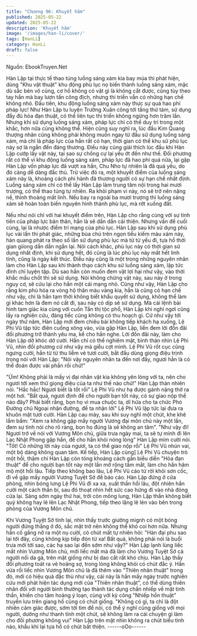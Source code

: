 ```yaml
---
title: "Chương 96: Khuyết hãm"
published: 2025-05-22
updated: 2025-05-22
description: 'Khuyết hãm'
image: '/images/han-li/cover/'
tags: [HanLi]
category: HanLi
draft: false
---
```


Nguồn: EbookTruyen.Net

Hàn Lập tại thực tế thao túng luồng sáng xám kia bay múa thì
phát hiện, dùng "Khu vật thuật" khu động phù lục nọ biến thành
luồng sáng xám, mặc dù sắc bén vô cùng, cơ hồ không có vật gì
là không cắt được, cũng tùy theo tay hắn mà bay lượn tấn công
địch, nhưng thi triển vẫn có những hạn chế không nhỏ.
Đầu tiên, khu động luồng sáng xám này thực sự quá hao phí
pháp lực!
Như Hàn Lập tu luyện Trường Xuân công tới tầng thứ tám, sử
dụng đầy đủ hỏa đạn thuật, có thể liên tục thi triển không ngừng
hơn trăm lần. Nhưng khi sử dụng luồng sáng xám, pháp lực chỉ
có thể duy trì trong một khắc, hơn nữa cũng không thể.
Hiện cũng suy nghĩ ra, lúc đầu Kim Quang thượng nhân cũng
không phải không muốn ngay từ đầu sử dụng luồng sáng xám,
mà chỉ là pháp lực của hắn rất có hạn, thời gian có thể khu sử
phù lục này sợ là ngắn đến đáng thương.
Điều này cũng giải thích lúc đầu khi Hàn Lập cướp lấy vật này, tại
sao sự chống cự lại yếu ớt đến như thế. Đối phương rất có thể vì
khu động luồng sáng xám, pháp lực đã hao phí quá nửa, lại gặp
Hàn Lập vốn pháp lực đã vượt xa hắn, Chu Nho tự nhiên là đã
quá yếu, do đó càng dễ dàng đắc thủ.
Trừ việc đó ra, một khuyết điểm của luồng sáng xám này là,
khoảng cách phi hành đả thương người có sự hạn chế nhất định.
Luồng sáng xám chỉ có thể lấy Hàn Lập làm trung tâm nội trong
hai mươi trượng, có thể thao túng tự nhiên. Ra khỏi phạm vi này,
nó sẽ trở nên nặng nề, thỉnh thoảng mất linh. Nếu bay ra ngoài ba
mươi trượng thì luồng sáng xám sẽ hoàn toàn biến nguyên hình
thành phù lục, mà rớt xuống đất.

Nếu như nói chỉ với hai khuyết điểm trên, Hàn Lập cho rằng cùng
với sự tinh tiến của pháp lực bản thân, hẳn là sẽ dần dần cải
thiện. Nhưng vấn đề cuối cùng, lại là nhược điểm trí mạng của
phù lục.
Hàn Lập sau khi sử dụng phù lục vài lần thì phát giác, những bùa
chú trên ngọn tiểu kiếm màu xám này, hàn quang phát ra theo số
lần sử dụng phù lục mà từ từ yếu đi, tựa hồ thời gian giíong dần
dần ngắn lại. Nói cách khác, phù lục này có thời gian sử dụng
nhất định, khi sử dụng hết, đó cũng là lúc phù lục này mất hết linh
tính, cũng là ngày kết thúc.
Điều này cũng là một trong những nguyên nhân làm cho Hàn Lập
sau khi thành thạo cách khu sử luồng sáng xám, lập tức đình chỉ
luyện tập. Dù sao hắn còn muốn đem vật lợi hại như vậy, vào thời
khắc mấu chốt thì sẽ sử dụng. Nói không chừng vật này, sau này
ở trong nguy cơ, sẽ cứu lại cho hắn một cái mạng nhỏ.
Cũng như vậy, Hàn Lập cho rằng kim phù hóa ra vòng hộ thân
màu vàng kia, hẳn là cũng có hạn chế như vậy, chỉ là hắn tạm
thời không biết khẩu quyết sử dụng, không thể làm gì khác hơn là
đem nó cất đi, sau này có dịp sẽ sử dụng.
Mà cái lệnh bài hình tam giác kia cùng với cuốn Tần thị tộc phổ,
Hàn Lập khi nghỉ ngơi cũng lấy ra nghiên cứu, đáng tiếc cũng
không có thu hoạch gì.
Cứ như vậy tới ngày thứ năm, Hàn Lập mới đem chiêu bài không
tiếp khách hạ xuống, Lệ Phi Vũ tập tức điên cuồng xông vào, vừa
gặp Hàn Lập, liền đem lời đồn đãi đối phương trở thành yêu ma,
kể cho hắn nghe.
Lời đồn đãi này, làm cho Hàn Lập dở khóc dở cười. Hắn chỉ có
thể nghiêm mặt, bình thản nhìn Lệ Phi Vũ, nhìn đối phương cứ
như vậy mà giễu cợt mình.
Lệ Phi Vũ rốt cục cũng ngưng cười, hắn từ từ thu liễm vẻ tươi
cười, bắt đầu dùng giọng điệu trịnh trọng nói với Hàn Lập: "Nói
vậy nguyên nhân ta đến nơi đây, ngươi hẳn là có thể đoán được
vài phần rồi chứ!"

"Ừm! Không phải là mấy vị đại nhân vật kia không yên lòng với ta,
nên cho ngươi tới xem thử giọng điệu của ta như thế nào chứ!"
Hàn Lập thản nhiên nói.
"Hắc hắc! Ngươi biết là tốt rồi" Lệ Phi Vũ như hạ được gánh nặng
thở ra một hơi.
"Bất quá, ngươi định để cho người bạn tốt này, có sự giao nộp thế
nào đây? Phải biết rằng, bọn họ vì mua chuộc ta, dĩ hứa cho ta
chức Phó Đường chủ Ngoại nhận đường, để ta nhận lời" Lệ Phi
Vũ lập tức lại đưa ra khuôn mặt tươi cười.
Hàn Lập cau mày, sau khi suy nghĩ một chút, khe khẽ lẩm bẩm:
"Xem ra không gặp mấy người Vương đại môn chủ này một lần,
đem sự tình nói cho rõ ràng, bọn họ đúng là sẽ không an tâm".
"Như vậy đi! Ngươi trở về nói với Vương Môn chủ, giữa trưa ngày
mai, ta sẽ tự mình đi lên Lạc Nhật Phong gặp hắn, để cho hắn
khỏi nóng lòng" Hàn Lập mỉm cười nói.
"Tốt! Có những lời này của ngươi, ta có thể giao nộp rồi" Lệ Phi
Vũ nhún vai, một bộ dáng không quan tâm.
Kế tiếp, Hàn Lập cùng] Lệ Phi Vũ chuyện trò một hồi, thậm chí
Hàn Lập còn tỏng khoảng cách gần biểu diễn "Hỏa đạn thuật" để
cho người bạn tốt này một lần mở rộng tầm mắt, làm cho hắn
hâm mộ một hồi lâu.
Tiếp theo không bao lâu, Lệ Phi Vũ cáo từ rời khỏi sơn cốc, đi về
gặp mấy người Vương Tuyệt Sở để báo cáo.
Hàn Lập đứng ở cửa phòng, nhìn bóng lưng Lệ Phi Vũ đi xa xa,
xuất thần hồi lâu, đột nhiên hắn cười một cách thần bí, sau đó
thoạt nhìn hết sức cao hứng đi vào nhà đóng cửa lại.
Sáng sớm ngày thứ hai, trời còn mông lung, Hàn Lập thần không
biết quỷ không hay lẻ lên Lạc Nhật Phong, tiếp theo lặng lẽ lẻn
vào bên trong phòng của Vương Môn chủ.

Khi Vương Tuyệt Sở tỉnh lại, nhìn thấy trước giường mignh có
một bóng người đứng thẳng ở đó, sắc mặt trở nên không thể khó
coi hơn nữa. Nhưng hắn cố gắng nở ra một nụ cười, có chút mất
tự nhiên hỏi:
"Hàn đại phu sao lại tới đây, cũng không kịp tiếp đón từ xa! Bất
quá, không phải nói là buổi trưa mới tới sao, các hạ sao lại đến
sớm như vậy?"
Hàn Lập lạnh lùng liếc mắt nhìn Vương Môn chủ, mới liếc mắt mà
đã làm cho Vương Tuyệt Sở cả người nổi da gà, trên mặt giống
như bị dao cắt rất khó chịu.
Hàn Lập thấy đối phương toát ra vẻ hoảng sợ, trong lòng không
khỏi có chút đắc ý. Hắn vừa rồi liếc nhìn Vương Môn chủ là đã
thêm vào "Thiên nhãn thuật" trong đó, mới có hiệu quả đặc thù
như vậy, cái này là hắn mấy ngày trước nghiên cứu mới phát hiện
tác dụng mới của "Thiên nhãn thuật", có thể dùng thiên nhãn đối
với người bình thường tạo thành tác dụng chấn nhiếp về mặt tinh
thần, khiến cho tâm hoảng ý loạn, cùng với kỳ công "Nhiếp hồn
thuật" truyền lưu trên giang hồ cũng có chút giống.
"Không có gì, ta chỉ là đột nhiên cảm giác được, sớm tới tìm để
nói, có thể ý nghĩ cũng giống với mọi người, dường như thanh tỉnh
một chút, sẽ không làm ra cái chuyện gì làm cho đối phương
không vui" Hàn Lập trên mặt nhìn không ra chút biểu tình nào,
khẩu khí lại tựa hồ có chút bất thiện.
------oOo------
